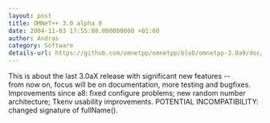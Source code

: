 ```yaml
---
layout: post
title: OMNeT++ 3.0 alpha 9
date: 2004-11-03 17:55:08.000000000 +01:00
author: Andras
category: Software
details-url: https://github.com/omnetpp/omnetpp/blob/omnetpp-3.0a9/doc/WhatsNew
---
```

This is about the last 3.0aX release with significant new features -- from now
on, focus will be on documentation, more testing and bugfixes. Improvements
since a8: fixed configure problems; new random number architecture; Tkenv
usability improvements. POTENTIAL INCOMPATIBILITY: changed signature of
fullName().
